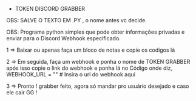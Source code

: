 - TOKEN DISCORD GRABBER


OBS: SALVE O TEXTO EM .PY , o nome antes vc decide.


OBS: Programa python simples que pode obter informações privadas e enviar para o Discord Webhook especificado.




1 =>  Baixar ou apenas faça um bloco de notas e copie os codigos lá 


2 =>  Em seguida, faça um webhook e ponha o nome de TOKEN GRABBER após isso  copie o link do webhook e ponha lá no Código onde diz, WEBHOOK_URL  =  ""  # Insira o url do webhook aqui 


3 => Pronto ! grabber feito, agora só mandar pro usuário desejado e caso ele cair  GG !
